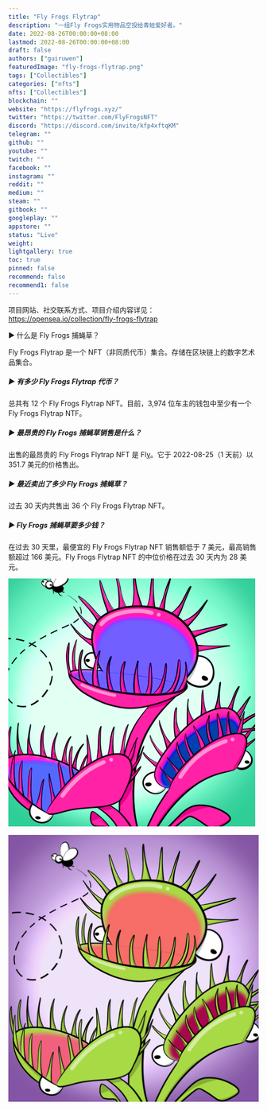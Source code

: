 ```yaml
---
title: "Fly Frogs Flytrap"
description: "一组Fly Frogs实用物品空投给青蛙爱好者。"
date: 2022-08-26T00:00:00+08:00
lastmod: 2022-08-26T00:00:00+08:00
draft: false
authors: ["guiruwen"]
featuredImage: "fly-frogs-flytrap.png"
tags: ["Collectibles"]
categories: ["nfts"]
nfts: ["Collectibles"]
blockchain: ""
website: "https://flyfrogs.xyz/"
twitter: "https://twitter.com/FlyFrogsNFT"
discord: "https://discord.com/invite/kfp4xftqKM"
telegram: ""
github: ""
youtube: ""
twitch: ""
facebook: ""
instagram: ""
reddit: ""
medium: ""
steam: ""
gitbook: ""
googleplay: ""
appstore: ""
status: "Live"
weight: 
lightgallery: true
toc: true
pinned: false
recommend: false
recommend1: false
---
```

项目网站、社交联系方式、项目介绍内容详见：https://opensea.io/collection/fly-frogs-flytrap

 ▶ 什么是 Fly Frogs 捕蝇草？

Fly Frogs Flytrap 是一个 NFT（非同质代币）集合。存储在区块链上的数字艺术品集合。

##### ▶ 有多少 Fly Frogs Flytrap 代币？

总共有 12 个 Fly Frogs Flytrap NFT。目前，3,974 位车主的钱包中至少有一个 Fly Frogs Flytrap NTF。

##### ▶ 最昂贵的 Fly Frogs 捕蝇草销售是什么？

出售的最昂贵的 Fly Frogs Flytrap NFT 是 Fl[y](https://www.nft-stats.com/asset/0x944de29a2ea9bebdb26b8a387afbf95a364a37cc/0)。它于 2022-08-25（1 天前）以 351.7 美元的价格售出。

##### ▶ 最近卖出了多少 Fly Frogs 捕蝇草？

过去 30 天内共售出 36 个 Fly Frogs Flytrap NFT。

##### ▶ Fly Frogs 捕蝇草要多少钱？

在过去 30 天里，最便宜的 Fly Frogs Flytrap NFT 销售额低于 7 美元，最高销售额超过 166 美元。Fly Frogs Flytrap NFT 的中位价格在过去 30 天内为 28 美元。



![nft](02.png)



![nft](03.png)